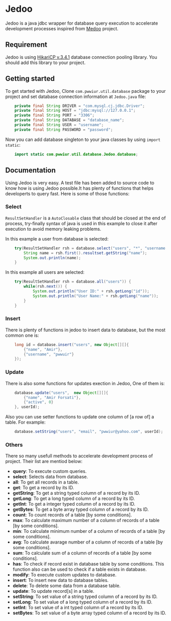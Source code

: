 # Jedoo
Jedoo is a java jdbc wrapper for database query execution to accelerate development processes inspired from [Medoo](https://github.com/catfan/Medoo) project.

## Requirement
Jedoo is using [HikariCP v.3.4.1](https://github.com/brettwooldridge/HikariCP) database connection pooling library. You should add this library to your project.

## Getting started
To get started with Jedoo, Clone `com.pwwiur.util.database` package to your project and set database connection information at `Jedoo.java` file:
```java
    private final String DRIVER = "com.mysql.cj.jdbc.Driver";
    private final String HOST = "jdbc:mysql://127.0.0.1";
    private final String PORT = "3306";
    private final String DATABASE = "database_name";
    private final String USER = "username";
    private final String PASSWORD = "password";
```

Now you can add database singleton to your java classes by using `import static`:
```java
    import static com.pwwiur.util.database.Jedoo.database;
```
## Documentation
Using Jedoo is very easy. A test file has been added to source code to know how is using Jedoo possible.It has plenty of functions that helps developerts to query fast. Here is some of those functions:

### Select
`ResultSetHandler` is a `AutoClosable` class that should be closed at the end of process, try-finally syntax of java is used in this example to close it after execution to avoid memory leaking problems.

In this example a user from database is selected:
```java 
    try(ResultSetHandler rsh = database.select("users", "*", "username = ?", "pwwiur")) {
        String name = rsh.first().resultset.getString("name");
        System.out.println(name);
    }
```
In this example all users are selected:
```java 
    try(ResultSetHandler rsh = database.all("users")) {
        while(rsh.next()) {
            System.out.println("User ID:" + rsh.getLong("id"));
            System.out.println("User Name:" + rsh.getLong("name"));
        }
    }
```
### Insert
There is plenty of functions in jedoo to insert data to database, but the most common one is:
```java
    long id = database.insert("users", new Object[][]{
        {"name", "Amir"},
        {"username", "pwwuir"}
    });
```
### Update
There is also some functions for updates exection in Jedoo, One of them is:
```java
    database.update("users",  new Object[][]{
        {"name", "Amir Forsati"},
        {"active", 0}
    }, userId);
```
Also you can use setter functions to update one column of \[a row of\] a table. For example:
```java
    database.setString("users", "email", "pwwiur@yahoo.com", userId);
```
### Others

There so many usefull methods to accelerate development process of project. Their list are mentiod below:

 - **query**: To execute custom queries.
 - **select**: Selects data from database.
 - **all**: To get all records in a table.
 - **get**: To get a record by its ID.
 - **getString**: To get a string typed column of a record by its ID.
 - **getLong**: To get a long typed column of a record by its ID.
 - **getInt**: To get a integer typed column of a record by its ID.
 - **getBytes**: To get a byte array typed column of a record by its ID.
 - **count**: To count records of a table \[by some conditions\].
 - **max**: To calculate maximum number of a column of records of a table \[by some conditions\].
 - **min**: To calculate minimum number of a column of records of a table \[by some conditions\].
 - **avg**: To calculate avarage number of a column of records of a table \[by some conditions\].
 - **sum**: To calculate sum of a column of records of a table \[by some conditions\].
 - **has**: To check if record exist in database table by some conditions. This function also can be used to check if a table exists in database.
 - **modify**: To execute custom updates to database.
 - **insert**: To insert new data to database tables.
 - **delete**: To delete some data from a database table.
 - **update**: To update record\[s\] in a table.
 - **setString**: To set value of a string typed column of a record by its ID.
 - **setLong**: To set value of a long typed column of a record by its ID.
 - **setInt**: To set value of a int typed column of a record by its ID.
 - **setBytes**: To set value of a byte array typed column of a record by its ID.
